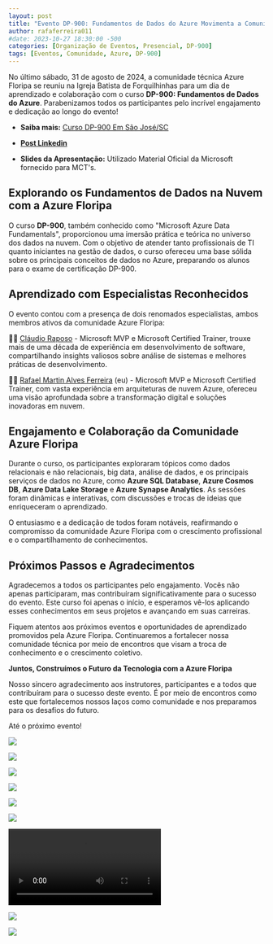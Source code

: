 ```yaml
---
layout: post
title: "Evento DP-900: Fundamentos de Dados do Azure Movimenta a Comunidade Técnica Azure Floripa"
author: rafaferreira011
#date: 2023-10-27 18:30:00 -500
categories: [Organização de Eventos, Presencial, DP-900]
tags: [Eventos, Comunidade, Azure, DP-900]
---
```


No último sábado, 31 de agosto de 2024, a comunidade técnica Azure Floripa se reuniu na Igreja Batista de Forquilhinhas para um dia de aprendizado e colaboração com o curso **DP-900: Fundamentos de Dados do Azure**. Parabenizamos todos os participantes pelo incrível engajamento e dedicação ao longo do evento!

- <i class="fa-solid fa-link"></i> **Saiba mais:** [Curso DP-900 Em São José/SC](https://www.eventbrite.com.br/e/curso-dp-900-em-sao-josesc-tickets-947904667377)

- <i class="fa-brands fa-linkedin"></i> [**Post Linkedin**](https://www.linkedin.com/posts/rafaelmaferreira_curso-dp-900-em-s%C3%A3o-jos%C3%A9sc-activity-7221484277182402560-mdRO?utm_source=share&utm_medium=member_desktop)

- <i class="fa-regular fa-folder-open"></i> **Slides da Apresentação:** Utilizado Material Oficial da Microsoft fornecido para MCT's.

## Explorando os Fundamentos de Dados na Nuvem com a Azure Floripa

O curso **DP-900**, também conhecido como "Microsoft Azure Data Fundamentals", proporcionou uma imersão prática e teórica no universo dos dados na nuvem. Com o objetivo de atender tanto profissionais de TI quanto iniciantes na gestão de dados, o curso ofereceu uma base sólida sobre os principais conceitos de dados no Azure, preparando os alunos para o exame de certificação DP-900.

## Aprendizado com Especialistas Reconhecidos

O evento contou com a presença de dois renomados especialistas, ambos membros ativos da comunidade Azure Floripa:

👨‍🏫 [Cláudio Raposo](https://www.linkedin.com/in/cfraposo/) - Microsoft MVP e Microsoft Certified Trainer, trouxe mais de uma década de experiência em desenvolvimento de software, compartilhando insights valiosos sobre análise de sistemas e melhores práticas de desenvolvimento.

👨‍🏫 [Rafael Martin Alves Ferreira](https://www.linkedin.com/in/rafaelmaferreira/) (eu) - Microsoft MVP e Microsoft Certified Trainer, com vasta experiência em arquiteturas de nuvem Azure, ofereceu uma visão aprofundada sobre a transformação digital e soluções inovadoras em nuvem.

## Engajamento e Colaboração da Comunidade Azure Floripa

Durante o curso, os participantes exploraram tópicos como dados relacionais e não relacionais, big data, análise de dados, e os principais serviços de dados no Azure, como **Azure SQL Database**, **Azure Cosmos DB**, **Azure Data Lake Storage** e **Azure Synapse Analytics**. As sessões foram dinâmicas e interativas, com discussões e trocas de ideias que enriqueceram o aprendizado.

O entusiasmo e a dedicação de todos foram notáveis, reafirmando o compromisso da comunidade Azure Floripa com o crescimento profissional e o compartilhamento de conhecimentos.

## Próximos Passos e Agradecimentos

Agradecemos a todos os participantes pelo engajamento. Vocês não apenas participaram, mas contribuíram significativamente para o sucesso do evento. Este curso foi apenas o início, e esperamos vê-los aplicando esses conhecimentos em seus projetos e avançando em suas carreiras.

Fiquem atentos aos próximos eventos e oportunidades de aprendizado promovidos pela Azure Floripa. Continuaremos a fortalecer nossa comunidade técnica por meio de encontros que visam a troca de conhecimento e o crescimento coletivo.

**Juntos, Construímos o Futuro da Tecnologia com a Azure Floripa**

Nosso sincero agradecimento aos instrutores, participantes e a todos que contribuíram para o sucesso deste evento. É por meio de encontros como este que fortalecemos nossos laços como comunidade e nos preparamos para os desafios do futuro.

Até o próximo evento!


![](https://stoblobcertificados011.blob.core.windows.net/imagens-blog/posts/dp-900/1.jpeg)

![](https://stoblobcertificados011.blob.core.windows.net/imagens-blog/posts/dp-900/2.jpeg)

![](https://stoblobcertificados011.blob.core.windows.net/imagens-blog/posts/dp-900/3.jpeg)

![](https://stoblobcertificados011.blob.core.windows.net/imagens-blog/posts/dp-900/4.jpeg)

![](https://stoblobcertificados011.blob.core.windows.net/imagens-blog/posts/dp-900/5.jpeg)

![](https://stoblobcertificados011.blob.core.windows.net/imagens-blog/posts/dp-900/6.jpeg)

![](https://stoblobcertificados011.blob.core.windows.net/imagens-blog/posts/dp-900/7.mp4)

![](https://stoblobcertificados011.blob.core.windows.net/imagens-blog/posts/dp-900/8.jpeg)

![](https://stoblobcertificados011.blob.core.windows.net/imagens-blog/posts/Logo2.png)